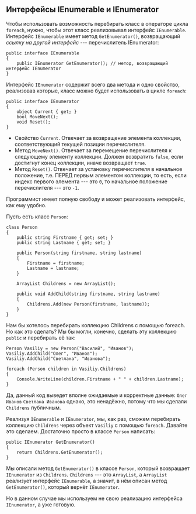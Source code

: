 ﻿## Интерфейсы IEnumerable и IEnumerator

Чтобы использовать возможность перебирать класс в операторе цикла `foreach`, нужно, чтобы этот класс реализовывал интерфейс `IEnumerable`. Интерфейс `IEnumerable` имеет метод `GetEnumerator()`, возвращающий *ссылку на другой интерфейс* --- перечислитель IEnumerator:

    public interface IEnumerable
    {
	    public IEnumerator GetEnumerator(); // метод, возвращающий интерфейс IEnumerator
    }

Интерфейс `IEnumerator` содержит всего два метода и одно свойство, реализовав которые, класс можно будет использовать в цикле `foreach`:

    public interface IEnumerator
    {
	    object Current { get; }
	    bool MoveNext();
	    void Reset();
    }

 - Свойство `Current`. Отвечает за возвращение элемента коллекции, соответствующий текущей позиции перечислителя.
 - Метод `MoveNext()`. Отвечает за перемещение перечислителя к следующему элементу коллекции. Должен возвратить `false`, если достигнут конец коллекции, иначе возвращает `true`.
 - Метод `Reset()`. Отвечает за установку перечислителя в начальное положение, т.е. ПЕРЕД первым элементом коллекции, то есть, если индекс первого элемента --- это `0`, то начальное положение перечислителя --- это `-1`.

Программист имеет полную свободу и может реализовать интерфейс, как ему удобно.

Пусть есть класс `Person`:

    class Person
    {
	    public string Firstname { get; set; }
	    public string Lastname { get; set; }
	    
		public Person(string firstname, string lastname)
		{
			Firstname = firstname;
			Lastname = lastname;
		} 
		
		ArrayList Childrens = new ArrayList();
	
		public void AddChild(string firstname, string lastname)
		{
			Childrens.Add(new Person(firstname, lastname));
		}
    }

Нам бы хотелось перебирать коллекцию Childrens с помощью foreach. Но как это сделать? Мы бы могли, конечно, сделать эту коллекцию `public` и перебирать её так:

    Person Vasiliy = new Person("Василий", "Иванов");
    Vasiliy.AddChild("Олег", "Иванов");
    Vasiliy.AddChild("Светлана", "Иванова");
    
    foreach (Person children in Vasiliy.Childrens)
    {
		Console.WriteLine(children.Firstname + " " + children.Lastname);
    }
Да, данный код выведет вполне ожидаемые и корректные данные:
`Олег Иванов`
`Светлана Иванова`
однако, это ненадёжно, потому что мы сделали `Childrens` публичным.

Реализуя `IEnumerable` и `IEnumerator`, мы, как раз, сможем перебирать коллекцию `Childrens` через объект `Vasiliy` с помощью `foreach`. Давайте это сделаем. Достаточно просто в классе `Person` написать:

    public IEnumerator GetEnumerator()
    {
	    return Childrens.GetEnumerator();
    }
Мы описали метод `GetEnumerator()` в классе `Person`, который возвращает `IEnumerator` из `Childrens`. `Childrens` --- это `ArrayList`, а `ArrayList` реализует интерфейс `IEnumerable`, а значит, в нём описан метод `GetEnumerator()`, который вернёт `IEnumerator`.

Но в данном случае мы используем не свою реализацию интерфейса `IEnumerator`, а уже готовую. 
